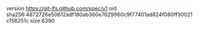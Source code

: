 version https://git-lfs.github.com/spec/v1
oid sha256:4872726e50612adf180ab360e7629960c9f77401ad824f080ff30021c158251c
size 6390
